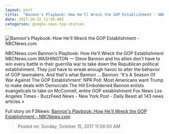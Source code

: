 ```yaml
---
layout: post
title:  "Bannon's Playbook: How He'll Wreck the GOP Establishment - NBCNews.com"
date: 2017-10-15 11:56:00Z
categories: google-news-top-stories
---
```


![Bannon's Playbook: How He'll Wreck the GOP Establishment - NBCNews.com](https://media3.s-nbcnews.com/j/newscms/2017_41/2189536/171014-bannon-values-voter-summit-ew-305p_3a12689da3c9c64ade873847042e8bd1.nbcnews-fp-1200-630.jpg)

NBCNews.com Bannon's Playbook: How He'll Wreck the GOP Establishment NBCNews.com WASHINGTON — Steve Bannon and his allies don't have to win every battle in their guerrilla war to take down the Republican political establishment. They just have to wreak enough havoc to alter the behavior of GOP lawmakers. And that's what Bannon ... Bannon: 'It's A Season Of War Against The GOP Establishment' NPR Poll: Most Americans want Trump to make deals with Democrats The Hill Emboldened Bannon enlists evangelicals to take on McConnell, entire GOP establishment Fox News Los Angeles Times - BuzzFeed News - New York Post - Daily Beast all 143 news articles »


Full story on F3News: [Bannon's Playbook: How He'll Wreck the GOP Establishment - NBCNews.com](http://www.f3nws.com/n/3KSnrH)

> Posted on: Sunday, October 15, 2017 11:56:00 AM
